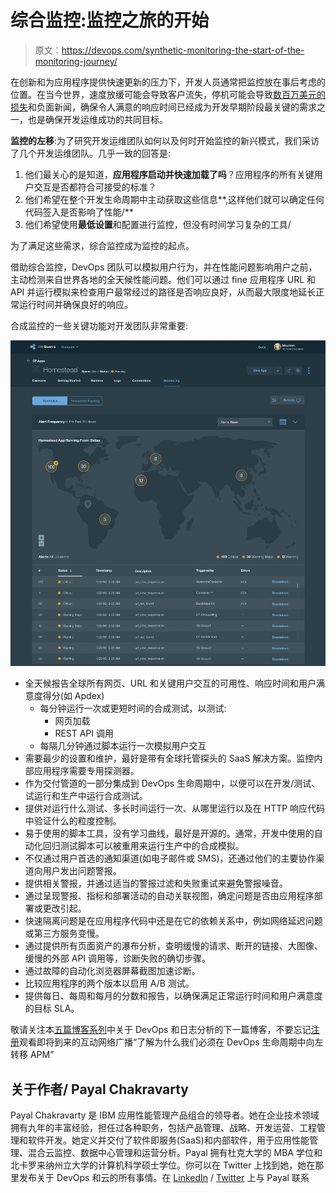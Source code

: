 # 综合监控:监控之旅的开始

> 原文：<https://devops.com/synthetic-monitoring-the-start-of-the-monitoring-journey/>

在创新和为应用程序提供快速更新的压力下，开发人员通常把监控放在事后考虑的位置。在当今世界，速度放缓可能会导致客户流失，停机可能会导致[数百万美元的损失](https://money.cnn.com/2016/09/07/technology/delta-computer-outage-cost/)和负面新闻，确保令人满意的响应时间已经成为开发早期阶段最关键的需求之一，也是确保开发运维成功的共同目标。

**监控的左移**:为了研究开发运维团队如何以及何时开始监控的新兴模式，我们采访了几个开发运维团队。几乎一致的回答是:

1.  他们最关心的是知道，**应用程序启动并快速加载了吗**？应用程序的所有关键用户交互是否都符合可接受的标准？
2.  他们希望在整个开发生命周期中主动获取这些信息**,这样他们就可以确定任何代码签入是否影响了性能/**
3.  他们希望使用**最低设置**和配置进行监控，但没有时间学习复杂的工具/

为了满足这些需求，综合监控成为监控的起点。

借助综合监控，DevOps 团队可以模拟用户行为，并在性能问题影响用户之前，主动检测来自世界各地的全天候性能问题。他们可以通过 fine 应用程序 URL 和 API 并运行模拟来检查用户最常经过的路径是否响应良好，从而最大限度地延长正常运行时间并确保良好的响应。

合成监控的一些关键功能对开发团队非常重要:

![syntheric-pic](img/e633c3c482abeaf6b918b0f458221f29.png)

*   全天候报告全球所有网页、URL 和关键用户交互的可用性、响应时间和用户满意度得分(如 Apdex)
    *   每分钟运行一次或更短时间的合成测试，以测试:
        *   网页加载
        *   REST API 调用
    *   每隔几分钟通过脚本运行一次模拟用户交互
*   需要最少的设置和维护，最好是带有全球托管探头的 SaaS 解决方案。监控内部应用程序需要专用探测器。
*   作为交付管道的一部分集成到 DevOps 生命周期中，以便可以在开发/测试、试运行和生产中运行合成测试。
*   提供对运行什么测试、多长时间运行一次、从哪里运行以及在 HTTP 响应代码中验证什么的粒度控制。
*   易于使用的脚本工具，没有学习曲线，最好是开源的。通常，开发中使用的自动化回归测试脚本可以被重用来运行生产中的合成模拟。
*   不仅通过用户首选的通知渠道(如电子邮件或 SMS)，还通过他们的主要协作渠道向用户发出问题警报。
*   提供相关警报，并通过适当的警报过滤和失败重试来避免警报噪音。
*   通过呈现警报、指标和部署活动的自动关联视图，确定问题是否由应用程序部署或更改引起。
*   快速隔离问题是在应用程序代码中还是在它的依赖关系中，例如网络延迟问题或第三方服务变慢。
*   通过提供所有页面资产的瀑布分析，查明缓慢的请求、断开的链接、大图像、缓慢的外部 API 调用等，诊断失败的确切步骤。
*   通过故障的自动化浏览器屏幕截图加速诊断。
*   比较应用程序的两个版本以启用 A/B 测试。
*   提供每日、每周和每月的分数和报告，以确保满足正常运行时间和用户满意度的目标 SLA。

敬请关注本[五篇博客系列](https://devops.com/2016/09/07/continuous-monitoring-role-devops-and-apm/)中关于 DevOps 和日志分析的下一篇博客，不要忘记[注册](https://bit.ly/2bwak1v)观看即将到来的互动网络广播“了解为什么我们必须在 DevOps 生命周期中向左转移 APM”

## 关于作者/ Payal Chakravarty

Payal Chakravarty 是 IBM 应用性能管理产品组合的领导者。她在企业技术领域拥有九年的丰富经验，担任过各种职务，包括产品管理、战略、开发运营、工程管理和软件开发。她定义并交付了软件即服务(SaaS)和内部软件，用于应用性能管理、混合云监控、数据中心管理和运营分析。Payal 拥有杜克大学的 MBA 学位和北卡罗来纳州立大学的计算机科学硕士学位。你可以在 Twitter 上找到她，她在那里发布关于 DevOps 和云的所有事情。在 [LinkedIn](https://www.linkedin.com/in/payalchakravarty) / [Twitter](https://twitter.com/its_pi) 上与 Payal 联系